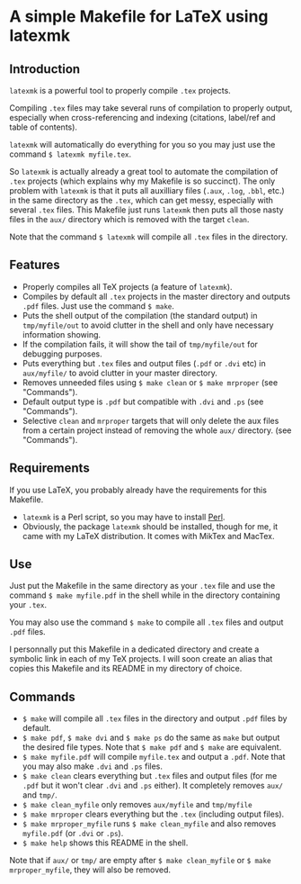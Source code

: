 # A simple Makefile for LaTeX using latexmk

## Introduction

`latexmk` is a powerful tool to properly compile `.tex` projects.

Compiling `.tex` files may take several runs of compilation to properly output, especially when cross-referencing and indexing (citations, label/ref and table of contents).

`latexmk` will automatically do everything for you so you may just use the command `$ latexmk myfile.tex`.

So `latexmk` is actually already a great tool to automate the compilation of `.tex` projects (which explains why my Makefile is so succinct).  The only problem with `latexmk` is that it puts all auxilliary files (`.aux`, `.log`, `.bbl`, etc.) in the same directory as the `.tex`, which can get messy, especially with several `.tex` files.  This Makefile just runs `latexmk` then puts all those nasty files in the `aux/` directory which is removed with the target `clean`.

Note that the command `$ latexmk` will compile all `.tex` files in the directory.

## Features

- Properly compiles all TeX projects (a feature of `latexmk`).
- Compiles by default all `.tex` projects in the master directory and outputs `.pdf` files. Just use the command `$ make`.
- Puts the shell output of the compilation (the standard output) in `tmp/myfile/out` to avoid clutter in the shell and only have necessary information showing.
- If the compilation fails, it will show the tail of `tmp/myfile/out` for debugging purposes.
- Puts everything but `.tex` files and output files (`.pdf` or `.dvi` etc) in `aux/myfile/` to avoid clutter in your master directory.
- Removes unneeded files using `$ make clean` or `$ make mrproper` (see "Commands").
- Default output type is `.pdf` but compatible with `.dvi` and `.ps` (see "Commands").
- Selective `clean` and `mrproper` targets that will only delete the aux files from a certain project instead of removing the whole `aux/` directory. (see "Commands").

## Requirements

If you use LaTeX, you probably already have the requirements for this Makefile.

- `latexmk` is a Perl script, so you may have to install [Perl](https://www.perl.org).
- Obviously, the package `latexmk` should be installed, though for me, it came with my LaTeX distribution. It comes with MikTex and MacTex.

## Use

Just put the Makefile in the same directory as your `.tex` file and use the command `$ make myfile.pdf` in the shell while in the directory containing your `.tex`.

You may also use the command `$ make` to compile all `.tex` files and output `.pdf` files.

I personnally put this Makefile in a dedicated directory and create a symbolic link in each of my TeX projects. I will soon create an alias that copies this Makefile and its README in my directory of choice.

## Commands

- `$ make` will compile all `.tex` files in the directory and output `.pdf` files by default.
- `$ make pdf`, `$ make dvi` and `$ make ps` do the same as `make` but output the desired file types. Note that `$ make pdf` and `$ make` are equivalent.
- `$ make myfile.pdf` will compile `myfile.tex` and output a `.pdf`. Note that you may also make `.dvi` and `.ps` files.
- `$ make clean` clears everything but `.tex` files and output files (for me `.pdf` but it won't clear `.dvi` and `.ps` either). It completely removes `aux/` and `tmp/`.
- `$ make clean_myfile` only removes `aux/myfile` and `tmp/myfile`
- `$ make mrproper` clears everything but the `.tex` (including output files).
- `$ make mrproper_myfile` runs `$ make clean_myfile` and also removes `myfile.pdf` (or `.dvi` or `.ps`).
- `$ make help` shows this README in the shell.

Note that if `aux/` or `tmp/` are empty after `$ make clean_myfile` or `$ make mrproper_myfile`, they will also be removed.
